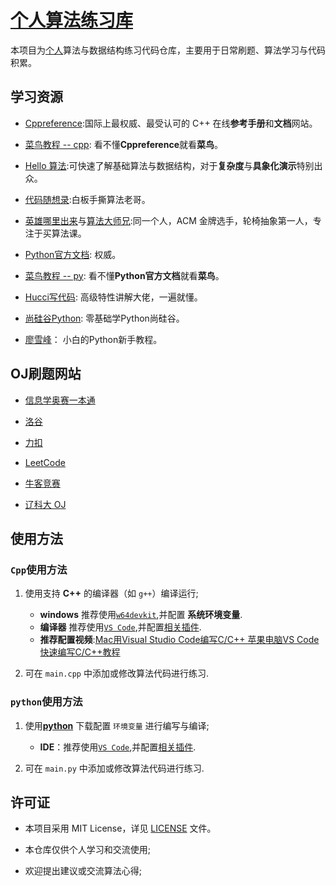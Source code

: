 # [个人算法练习库](https://github.com/NotSleeply/codeCpp)

本项目为[个人](https://github.com/NotSleeply)算法与数据结构练习代码仓库，主要用于日常刷题、算法学习与代码积累。

## 学习资源

- [Cppreference](https://cppreference.cn):国际上最权威、最受认可的 C++ 在线**参考手册**和**文档**网站。

- [菜鸟教程 -- cpp](https://www.runoob.com/cplusplus/cpp-tutorial.html): 看不懂**Cppreference**就看**菜鸟**。

- [Hello 算法](https://www.hello-algo.com):可快速了解基础算法与数据结构，对于**复杂度**与**具象化演示**特别出众。

- [代码随想录](https://space.bilibili.com/525438321):白板手撕算法老哥。

- [英雄哪里出来](https://space.bilibili.com/319521269)与[算法大师兄](https://space.bilibili.com/1784235102):同一个人，ACM 金牌选手，轮椅抽象第一人，专注于买算法课。

- [Python官方文档](https://docs.python.org/zh-cn/3.13/): 权威。

- [菜鸟教程 -- py](https://www.runoob.com/python/python-install.html): 看不懂**Python官方文档**就看**菜鸟**。

- [Hucci写代码](https://space.bilibili.com/1318868/upload/video): 高级特性讲解大佬，一遍就懂。

- [尚硅谷Python](https://www.bilibili.com/video/BV1eZ421b7ag): 零基础学Python尚硅谷。

- [廖雪峰](https://liaoxuefeng.com/books/python/introduction/index.html)： 小白的Python新手教程。

## OJ刷题网站

- [信息学奥赛一本通](http://ybt.ssoier.cn:8088/index.php)

- [洛谷](https://www.luogu.com.cn)

- [力扣](https://leetcode.cn)

- [LeetCode](https://leetcode.com)

- [牛客竞赛](https://ac.nowcoder.com)

- [辽科大 OJ](https://vpn.ustl.edu.cn/portal/#/app_center)

## 使用方法

### `Cpp`使用方法

1. 使用支持 **C++** 的编译器（如 `g++`）编译运行;
   - **windows** 推荐使用[`w64devkit`](https://github.com/skeeto/w64devkit),并配置 **系统环境变量**.
   - **编译器** 推荐使用[`VS Code`](<https://code.visualstudio.com/>),并配置[相关插件](.vscode/extensions.json).
   - **推荐配置视频**:[Mac用Visual Studio Code编写C/C++ 苹果电脑VS Code快速编写C/C++教程](https://www.bilibili.com/video/BV1U741157Rd)

2. 可在 `main.cpp` 中添加或修改算法代码进行练习.

### `python`使用方法

1. 使用[**python**](https://www.python.org/) 下载配置 `环境变量` 进行编写与编译;
   - **IDE**：推荐使用[`VS Code`](<https://code.visualstudio.com/>),并配置[相关插件](.vscode/extensions.json).

2. 可在 `main.py` 中添加或修改算法代码进行练习.

## 许可证

- 本项目采用 MIT License，详见 [LICENSE](LICENSE) 文件。

- 本仓库仅供个人学习和交流使用;

- 欢迎提出建议或交流算法心得;
